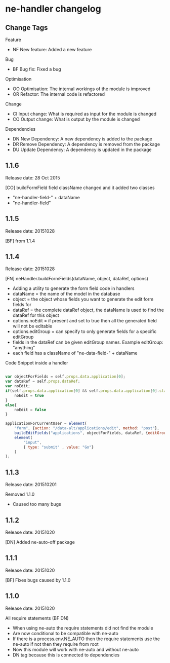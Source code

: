 # ne-handler changelog

## Change Tags

Feature
- NF New feature: Added a new feature

Bug
- BF Bug fix: Fixed a bug

Optimisation
- OO Optimisation: The internal workings of the module is improved 
- OR Refactor: The internal code is refactored

Change
- CI Input change: What is required as input for the module is changed
- CO Output change: What is output by the module is changed

Dependencies
- DN New Dependency: A new dependency is added to the package
- DR Remove Dependency: A  dependency is removed from the package
- DU Update Dependency: A dependency is updated in the package



## 1.1.6

Release date: 28 Oct 2015

[CO] buildFormField field className changed and it added two classes 
- "ne-handler-field-" + dataName
- "ne-handler-field"


## 1.1.5

Release date: 20151028

[BF] from 1.1.4

## 1.1.4

Release date: 20151028

[FN] neHandler.buildFormFields(dataName, object, dataRef, options)
- Adding a utility to generate the form field code in handlers
- dataName = the name of the model in the database
- object =  the object whose fields you want to generate the edit form fields for
- dataRef = the complete dataRef object, the dataName is used to find the dataRef for this object
- options.noEdit = if present and set to true then all the generated field will not be editable
- options.editGroup = can specify to only generate fields for a specific editGroup
- fields in the dataRef can be given editGroup names. Example editGroup: "anything"
- each field has a className of "ne-data-field-" + dataName

Code Snippet inside a handler

```js

var objectForFields = self.props.data.application[0];
var dataRef = self.props.dataRef;
var noEdit;
if(self.props.data.application[0] && self.props.data.application[0].status && self.props.data.application[0].status === "completed"){
    noEdit = true
}
else{
    noEdit = false
}

applicationForCurrentUser = element(
    "form", {action: "/data-alt/applications/edit", method: "post"},
    buildEditFields("applications", objectForFields, dataRef, {editGroup:"student", noEdit: noEdit}),
    element(
        "input",
        { type: "submit" , value: "Go"}
    )
);

```

## 1.1.3

Release date: 201510201

Removed 1.1.0
- Caused too many bugs


## 1.1.2

Release date: 20151020

[DN]
Added ne-auto-off package


## 1.1.1

Release date: 20151020

[BF]
Fixes bugs caused by 1.1.0


## 1.1.0

Release date: 20151020

All require statements (BF DN)
- When using ne-auto the require statements did not find the module
- Are now conditional to be compatible with ne-auto
- If there is a process.env.NE_AUTO then the require statements use the ne-auto if not then they require from root
- Now this module will work with ne-auto and without ne-auto
- DN tag because this is connected to dependencies 


